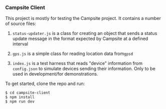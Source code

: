 ### Campsite Client

This project is mostly for testing the Campsite project. It contains a number of source files:

1. `status-updater.js` is a class for creating an object that sends a status update message in the format expected by Campsite at a defined interval

2. `gps.js` is a simple class for reading location data from`gpsd`

3. `index.js` is a test harness that reads "device" information from `config.json` to simulate devices sending their information. Only to be used in development/for demonstrations.

To get started, clone the repo and run:

```
$ cd campsite-client
$ npm install
$ npm run dev
```
